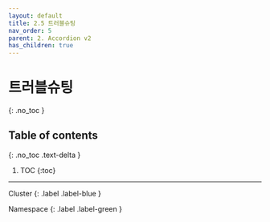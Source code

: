 ```yaml
---
layout: default
title: 2.5 트러블슈팅
nav_order: 5
parent: 2. Accordion v2
has_children: true
---
```


# 트러블슈팅
{: .no_toc }

## Table of contents
{: .no_toc .text-delta }

1. TOC
{:toc}

---

<div class="code-example" markdown="1">
Cluster
{: .label .label-blue }

Namespace
{: .label .label-green }
</div>